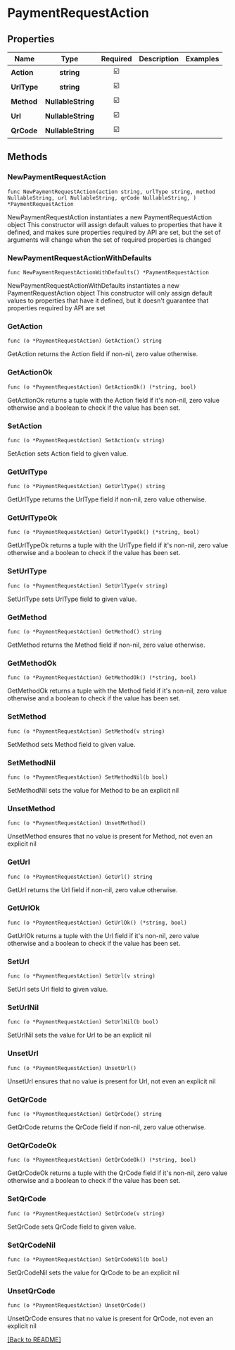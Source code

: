 # PaymentRequestAction


## Properties
| Name | Type | Required | Description | Examples |
|------------|:-------------:|:-------------:|-------------|:-------------:|
| **Action** | **string** | ☑️ |  |  |
| **UrlType** | **string** | ☑️ |  |  |
| **Method** | **NullableString** | ☑️ |  |  |
| **Url** | **NullableString** | ☑️ |  |  |
| **QrCode** | **NullableString** | ☑️ |  |  |

## Methods

### NewPaymentRequestAction

`func NewPaymentRequestAction(action string, urlType string, method NullableString, url NullableString, qrCode NullableString, ) *PaymentRequestAction`

NewPaymentRequestAction instantiates a new PaymentRequestAction object
This constructor will assign default values to properties that have it defined,
and makes sure properties required by API are set, but the set of arguments
will change when the set of required properties is changed

### NewPaymentRequestActionWithDefaults

`func NewPaymentRequestActionWithDefaults() *PaymentRequestAction`

NewPaymentRequestActionWithDefaults instantiates a new PaymentRequestAction object
This constructor will only assign default values to properties that have it defined,
but it doesn't guarantee that properties required by API are set

### GetAction

`func (o *PaymentRequestAction) GetAction() string`

GetAction returns the Action field if non-nil, zero value otherwise.

### GetActionOk

`func (o *PaymentRequestAction) GetActionOk() (*string, bool)`

GetActionOk returns a tuple with the Action field if it's non-nil, zero value otherwise
and a boolean to check if the value has been set.

### SetAction

`func (o *PaymentRequestAction) SetAction(v string)`

SetAction sets Action field to given value.


### GetUrlType

`func (o *PaymentRequestAction) GetUrlType() string`

GetUrlType returns the UrlType field if non-nil, zero value otherwise.

### GetUrlTypeOk

`func (o *PaymentRequestAction) GetUrlTypeOk() (*string, bool)`

GetUrlTypeOk returns a tuple with the UrlType field if it's non-nil, zero value otherwise
and a boolean to check if the value has been set.

### SetUrlType

`func (o *PaymentRequestAction) SetUrlType(v string)`

SetUrlType sets UrlType field to given value.


### GetMethod

`func (o *PaymentRequestAction) GetMethod() string`

GetMethod returns the Method field if non-nil, zero value otherwise.

### GetMethodOk

`func (o *PaymentRequestAction) GetMethodOk() (*string, bool)`

GetMethodOk returns a tuple with the Method field if it's non-nil, zero value otherwise
and a boolean to check if the value has been set.

### SetMethod

`func (o *PaymentRequestAction) SetMethod(v string)`

SetMethod sets Method field to given value.


### SetMethodNil

`func (o *PaymentRequestAction) SetMethodNil(b bool)`

 SetMethodNil sets the value for Method to be an explicit nil

### UnsetMethod
`func (o *PaymentRequestAction) UnsetMethod()`

UnsetMethod ensures that no value is present for Method, not even an explicit nil
### GetUrl

`func (o *PaymentRequestAction) GetUrl() string`

GetUrl returns the Url field if non-nil, zero value otherwise.

### GetUrlOk

`func (o *PaymentRequestAction) GetUrlOk() (*string, bool)`

GetUrlOk returns a tuple with the Url field if it's non-nil, zero value otherwise
and a boolean to check if the value has been set.

### SetUrl

`func (o *PaymentRequestAction) SetUrl(v string)`

SetUrl sets Url field to given value.


### SetUrlNil

`func (o *PaymentRequestAction) SetUrlNil(b bool)`

 SetUrlNil sets the value for Url to be an explicit nil

### UnsetUrl
`func (o *PaymentRequestAction) UnsetUrl()`

UnsetUrl ensures that no value is present for Url, not even an explicit nil
### GetQrCode

`func (o *PaymentRequestAction) GetQrCode() string`

GetQrCode returns the QrCode field if non-nil, zero value otherwise.

### GetQrCodeOk

`func (o *PaymentRequestAction) GetQrCodeOk() (*string, bool)`

GetQrCodeOk returns a tuple with the QrCode field if it's non-nil, zero value otherwise
and a boolean to check if the value has been set.

### SetQrCode

`func (o *PaymentRequestAction) SetQrCode(v string)`

SetQrCode sets QrCode field to given value.


### SetQrCodeNil

`func (o *PaymentRequestAction) SetQrCodeNil(b bool)`

 SetQrCodeNil sets the value for QrCode to be an explicit nil

### UnsetQrCode
`func (o *PaymentRequestAction) UnsetQrCode()`

UnsetQrCode ensures that no value is present for QrCode, not even an explicit nil

[[Back to README]](../../README.md)


